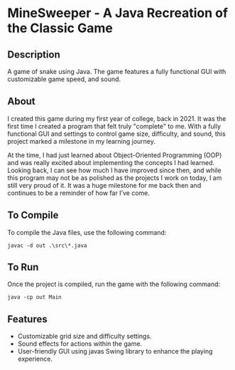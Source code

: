 # MineSweeper - A Java Recreation of the Classic Game

## Description
A game of snake using Java. The game features a fully functional GUI with customizable game speed, and sound.

## About
I created this game during my first year of college, back in 2021. It was the first time I created a program that felt truly "complete" to me. With a fully functional GUI and settings to control game size, difficulty, and sound, this project marked a milestone in my learning journey.

At the time, I had just learned about Object-Oriented Programming (OOP) and was really excited about implementing the concepts I had learned. Looking back, I can see how much I have improved since then, and while this program may not be as polished as the projects I work on today, I am still very proud of it. It was a huge milestone for me back then and continues to be a reminder of how far I’ve come.

## To Compile
To compile the Java files, use the following command:
```
javac -d out .\src\*.java
```

## To Run
Once the project is compiled, run the game with the following command:
```
java -cp out Main
```

## Features
- Customizable grid size and difficulty settings.
- Sound effects for actions within the game.
- User-friendly GUI using javas Swing library to enhance the playing experience.
  
